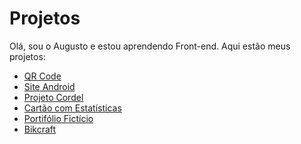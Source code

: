 # Projetos
 
Olá, sou o Augusto e estou aprendendo Front-end. Aqui estão meus projetos:

<ul>
    <li><a target="_blank" href="https://augustooliveira0.github.io/projetos/qr-code-component-main/index.html" target="_blank">QR Code</a></li>
    <li><a target="_blank" href="https://augustooliveira0.github.io/projetos/site-android/index.html" target="_blank">Site Android</a></li>
    <li><a target="_blank" href="https://augustooliveira0.github.io/projetos/projeto-cordel/index.html">Projeto Cordel</a></li>
    <li><a target="_blank" href="https://augustooliveira0.github.io/projetos/stats-preview-card-component-main/index.html">Cartão com Estatísticas</a></li>
    <li><a href="https://augustooliveira0.github.io/projetos/portfolio-ficticio\index.html">Portifólio Fictício</a></li>
    <li><a href="https://augustooliveira0.github.io/projetos/Bikcraft\index.html">Bikcraft</a></li>
</ul>

